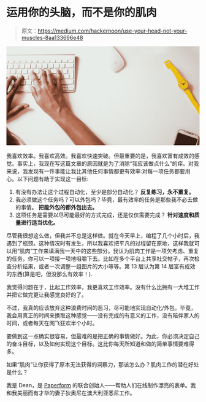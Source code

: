 # 运用你的头脑，而不是你的肌肉

> 原文：<https://medium.com/hackernoon/use-your-head-not-your-muscles-8aa133696e48>

![](img/39e9480a3d85a5b7ab7dc2a260c9fa9e.png)

我喜欢效率。我喜欢高效。我喜欢快速突破。但最重要的是，我喜欢富有成效的感觉。事实上，我现在写这篇文章的原因就是为了消除“我应该做点什么”的痒。对我来说，我发现有一件事能让我比其他任何事情都更有效率:对每一项任务都要用心。以下问题有助于实现这一目标:

1.  有没有办法让这个过程自动化，至少是部分自动化？
    **反复练习，永不重复。**
2.  我必须做这个任务吗？可以外包吗？毕竟，最有效率的任务是那些我不必去做的事情。
    **把能外包的都外包出去。**
3.  这项任务是需要以尽可能最好的方式完成，还是仅仅需要完成？
    **针对速度和质量进行适当优化。**

尽管我很想这么做，但我并不总是这样做。就在今天早上，编程了几个小时后，我遇到了瓶颈。这种情况时有发生，所以我喜欢把平凡的过程留在原地，这样我就可以用“肌肉”工作来填满我一天中的这些部分。我认为肌肉工作是一项欠考虑、重复的任务，你可以一项接一项地咀嚼下去。比如在多个平台上共享社交帖子，再次检查分析结果，或者一次调整一组图片的大小等等。第 13 层认为第 14 层富有成效的东西(算是吧，但没那么有效率！).

我觉得问题在于，比起工作效率，我更喜欢工作效率。没有什么比拥有一大堆工作并把它做完更让我感觉良好的了。

不过，我真的应该放弃这种浪费时间的恶习，尽可能地实现自动化/外包。毕竟，我会用真正的时间来换取这种感觉——没有完成的有意义的工作，没有陪伴家人的时间，或者每天在网飞狂欢半个小时。

要做到这一点确实很容易，但最难的是把正确的事情做好。为此，你必须决定自己的奋斗目标，以及如何实现这个目标。这比你每天所知道和做的简单事情要难得多。

如果“肌肉”让你获得了原本无法获得的洞察力，那该怎么办？肌肉工作的潜在好处是什么？

我是 Dean，是 [Paperform](https://paperform.co/) 的联合创始人——帮助人们在线制作漂亮的表单。我和我美丽而有才华的妻子狄奥尼在澳大利亚悉尼工作。